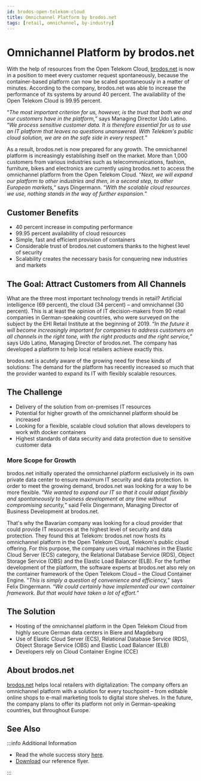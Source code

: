 ```yaml
---
id: brodos-open-telekom-cloud
title: Omnichannel Platform by brodos.net
tags: [retail, omnichannel, by-industry]
---
```


# Omnichannel Platform by brodos.net

With the help of resources from the Open Telekom Cloud, [brodos.net](#about-brodosnet) is now in a position to meet every customer request spontaneously, because the container-based platform can now be scaled spontaneously in a matter of minutes. According to the company, brodos.net was able to increase the performance of its systems by around 40 percent. The availability of the Open Telekom Cloud is 99.95 percent.

“*The most important criterion for us, however, is the trust that both we and our customers have in the platform,*” says Managing Director Udo Latino. “*We process sensitive customer data. It is therefore essential for us to use an IT platform that leaves no questions unanswered. With Telekom's public cloud solution, we are on the safe side in every respect.*”

As a result, brodos.net is now prepared for any growth. The omnichannel platform is increasingly establishing itself on the market. More than 1,000 customers from various industries such as telecommunications, fashion, furniture, bikes and electronics are currently using brodos.net to access the omnichannel platform from the Open Telekom Cloud. “*Next, we will expand our platform to other industries and then, in a second step, to other European markets,*“ says Dingermann. “*With the scalable cloud resources we use, nothing stands in the way of further expansion.*”

## Customer Benefits

* 40 percent increase in computing performance
* 99.95 percent availability of cloud resources
* Simple, fast and efficient provision of containers
* Considerable trust of brodos.net customers thanks to the highest level of security
* Scalability creates the necessary basis for conquering new industries and markets

## The Goal: Attract Customers from All Channels

What are the three most important technology trends in retail? Artificial intelligence (69 percent), the cloud (34 percent) – and omnichannel (30 percent). This is at least the opinion of IT decision-makers from 90 retail companies in German-speaking countries, who were surveyed on the subject by the EHI Retail Institute at the beginning of 2019. “*In the future it will become increasingly important for companies to address customers on all channels in the right tone, with the right products and the right service,*” says Udo Latino, Managing Director of brodos.net. The company has developed a platform to help local retailers achieve exactly this.

brodos.net is acutely aware of the growing need for these kinds of solutions: The demand for the platform has recently increased so much that the provider wanted to expand its IT with flexibly scalable resources.

## The Challenge

* Delivery of the solution from on-premises IT resources
* Potential for higher growth of the omnichannel platform should be increased
* Looking for a flexible, scalable cloud solution that allows developers to work with docker containers
* Highest standards of data security and data protection due to sensitive customer data

### More Scope for Growth

brodos.net initially operated the omnichannel platform exclusively in its own private data center to ensure maximum IT security and data protection. In order to meet the growing demand, brodos.net was looking for a way to be more flexible. “W*e wanted to expand our IT so that it could adapt flexibly and spontaneously to business development at any time without compromising security,*” said Felix Dingermann, Managing Director of Business Development at brodos.net.

That's why the Bavarian company was looking for a cloud provider that could provide IT resources at the highest level of security and data protection. They found this at Telekom: brodos.net now hosts its omnichannel platform in the Open Telekom Cloud, Telekom's public cloud offering. For this purpose, the company uses virtual machines in the Elastic Cloud Server (ECS) category, the Relational Database Service (RDS), Object Storage Service (OBS) and the Elastic Load Balancer (ELB). For the further development of the platform, the software experts at brodos.net also rely on the container framework of the Open Telekom Cloud – the Cloud Container Engine. “*This is simply a question of convenience and efficiency,*” says Felix Dingermann. “*We could certainly have implemented our own container framework. But that would have taken a lot of effort.*”

## The Solution

* Hosting of the omnichannel platform in the Open Telekom Cloud from highly secure German data centers in Biere and Magdeburg
* Use of Elastic Cloud Server (ECS), Relational Database Service (RDS), Object Storage Service (OBS) and Elastic Load Balancer (ELB)
* Developers rely on Cloud Container Engine (CCE)

## About brodos.net

[brodos.net](https://brodos.net/omnichannel/) helps local retailers with digitalization: The company offers an omnichannel platform with a solution for every touchpoint – from editable online shops to e-mail marketing tools to digital store shelves. In the future, the company plans to offer its platform not only in German-speaking countries, but throughout Europe.

## See Also

:::info Additional Information

* Read the whole success story [here](https://www.t-systems.com/de/en/success-stories/cloud-and-infrastructure/brodos-open-telekom-cloud).
* [Download](https://www.t-systems.com/resource/blob/148928/807c50e64dcfc1a6d8f81d86818f0892/DL-Flyer-Brodos-T-Systems-EN-05-2020.pdf) our reference flyer.

:::